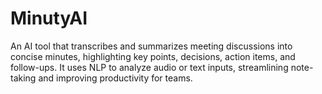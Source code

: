 # MinutyAI
An AI tool that transcribes and summarizes meeting discussions into concise minutes, highlighting key points, decisions, action items, and follow-ups. It uses NLP to analyze audio or text inputs, streamlining note-taking and improving productivity for teams.
